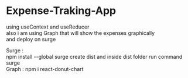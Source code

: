# Expense-Traking-App                                                                                                                                                   
  using useContext and useReducer                                                                                                                                         
  also i am using Graph that will show the expenses graphically                                                                                                           
  and deploy on surge                                                                                                                                                    

Surge :                                                                                                                                                                  
       npm install --global surge                                                                                                                                                                                                                                                                                                                          create dist and inside dist folder run command surge                                                                                                                     
Graph :                                                                                                                                                                            npm i react-donut-chart                                                                                                                                                                                                                                                                                                                                                              

      
 
  
